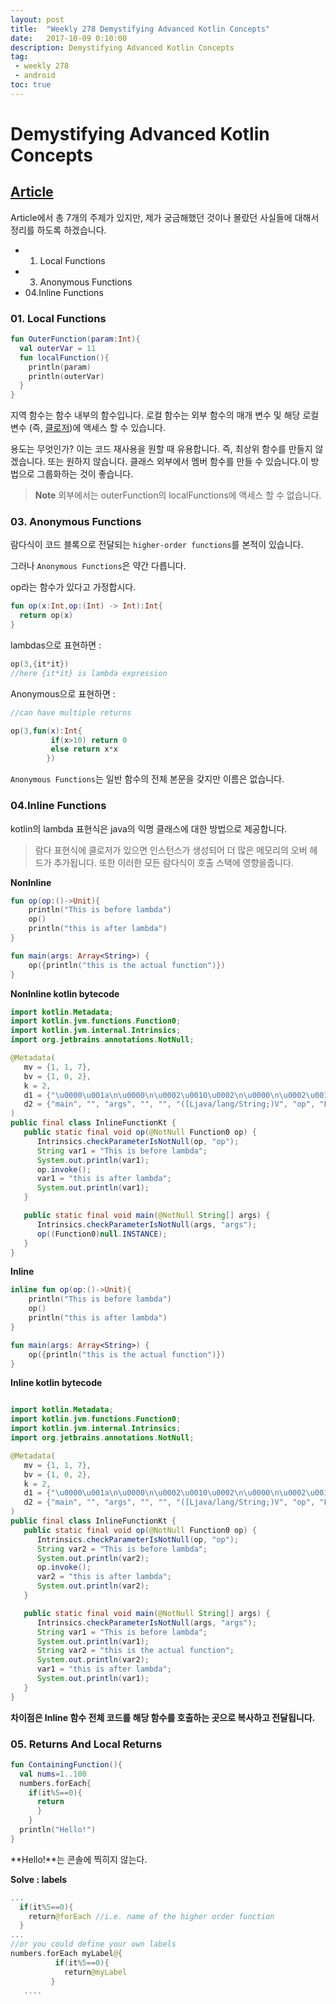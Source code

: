 ```yaml
---
layout: post
title:  "Weekly 278 Demystifying Advanced Kotlin Concepts"
date:   2017-10-09 0:10:00
description: Demystifying Advanced Kotlin Concepts
tag:
 - weekly 278
 - android
toc: true
---
```


# Demystifying Advanced Kotlin Concepts
## [Article][source] 

Article에서 총 7개의 주제가 있지만, 제가 궁금해했던 것이나 몰랐던 사실들에 대해서 정리를 하도록 하겠습니다.   
* 01. Local Functions
* 03. Anonymous Functions
* 04.Inline Functions

### 01. Local Functions

```kotlin
fun OuterFunction(param:Int){
  val outerVar = 11
  fun localFunction(){
    println(param)
    println(outerVar)
  }
}
```
지역 함수는 함수 내부의 함수입니다. 
로컬 함수는 외부 함수의 매개 변수 및 해당 로컬 변수 (즉, [클로저][closure])에 액세스 할 수 있습니다.

용도는 무엇인가?
이는 코드 재사용을 원할 때 유용합니다. 즉, 최상위 함수를 만들지 않겠습니다. 또는 원하지 않습니다.
클래스 외부에서 멤버 함수를 만들 수 있습니다.이 방법으로 그룹화하는 것이 좋습니다.

> **Note** 외부에서는 outerFunction의 localFunctions에 액세스 할 수 없습니다.


### 03. Anonymous Functions

람다식이 코드 블록으로 전달되는 `higher-order functions`를 본적이 있습니다. 

그러나 `Anonymous Functions`은 약간 다릅니다. 

op라는 함수가 있다고 가정합시다.
```kotlin
fun op(x:Int,op:(Int) -> Int):Int{
  return op(x)
}
```

lambdas으로 표현하면 : 

```kotlin
op(3,{it*it})
//here {it*it} is lambda expression
```

Anonymous으로 표현하면 : 
```kotlin
//can have multiple returns

op(3,fun(x):Int{
         if(x>10) return 0
         else return x*x
        })
```

`Anonymous Functions`는 일반 함수의 전체 본문을 갖지만 이름은 없습니다.

### 04.Inline Functions

kotlin의 lambda 표현식은 java의 익명 클래스에 대한 방법으로 제공합니다.
> 람다 표현식에 클로저가 있으면 인스턴스가 생성되어 더 많은 메모리의 오버 헤드가 추가됩니다.
> 또한 이러한 모든 람다식이 호출 스택에 영향을줍니다.


**NonInline**

```kotlin
fun op(op:()->Unit){
    println("This is before lambda")
    op()
    println("this is after lambda")
}

fun main(args: Array<String>) {
    op({println("this is the actual function")})
}
```

**NonInline kotlin bytecode**
```java
import kotlin.Metadata;
import kotlin.jvm.functions.Function0;
import kotlin.jvm.internal.Intrinsics;
import org.jetbrains.annotations.NotNull;

@Metadata(
   mv = {1, 1, 7},
   bv = {1, 0, 2},
   k = 2,
   d1 = {"\u0000\u001a\n\u0000\n\u0002\u0010\u0002\n\u0000\n\u0002\u0010\u0011\n\u0002\u0010\u000e\n\u0002\b\u0002\n\u0002\u0018\u0002\n\u0000\u001a\u0019\u0010\u0000\u001a\u00020\u00012\f\u0010\u0002\u001a\b\u0012\u0004\u0012\u00020\u00040\u0003¢\u0006\u0002\u0010\u0005\u001a\u0014\u0010\u0006\u001a\u00020\u00012\f\u0010\u0006\u001a\b\u0012\u0004\u0012\u00020\u00010\u0007¨\u0006\b"},
   d2 = {"main", "", "args", "", "", "([Ljava/lang/String;)V", "op", "Lkotlin/Function0;", "production sources for module IdeaProjects-random_main"}
)
public final class InlineFunctionKt {
   public static final void op(@NotNull Function0 op) {
      Intrinsics.checkParameterIsNotNull(op, "op");
      String var1 = "This is before lambda";
      System.out.println(var1);
      op.invoke();
      var1 = "this is after lambda";
      System.out.println(var1);
   }

   public static final void main(@NotNull String[] args) {
      Intrinsics.checkParameterIsNotNull(args, "args");
      op((Function0)null.INSTANCE);
   }
}
```

**Inline**
```kotlin
inline fun op(op:()->Unit){
    println("This is before lambda")
    op()
    println("this is after lambda")
}

fun main(args: Array<String>) {
    op({println("this is the actual function")})
}
```

**Inline kotlin bytecode**
```java

import kotlin.Metadata;
import kotlin.jvm.functions.Function0;
import kotlin.jvm.internal.Intrinsics;
import org.jetbrains.annotations.NotNull;

@Metadata(
   mv = {1, 1, 7},
   bv = {1, 0, 2},
   k = 2,
   d1 = {"\u0000\u001a\n\u0000\n\u0002\u0010\u0002\n\u0000\n\u0002\u0010\u0011\n\u0002\u0010\u000e\n\u0002\b\u0002\n\u0002\u0018\u0002\n\u0000\u001a\u0019\u0010\u0000\u001a\u00020\u00012\f\u0010\u0002\u001a\b\u0012\u0004\u0012\u00020\u00040\u0003¢\u0006\u0002\u0010\u0005\u001a\u0017\u0010\u0006\u001a\u00020\u00012\f\u0010\u0006\u001a\b\u0012\u0004\u0012\u00020\u00010\u0007H\u0086\b¨\u0006\b"},
   d2 = {"main", "", "args", "", "", "([Ljava/lang/String;)V", "op", "Lkotlin/Function0;", "production sources for module IdeaProjects-random_main"}
)
public final class InlineFunctionKt {
   public static final void op(@NotNull Function0 op) {
      Intrinsics.checkParameterIsNotNull(op, "op");
      String var2 = "This is before lambda";
      System.out.println(var2);
      op.invoke();
      var2 = "this is after lambda";
      System.out.println(var2);
   }

   public static final void main(@NotNull String[] args) {
      Intrinsics.checkParameterIsNotNull(args, "args");
      String var1 = "This is before lambda";
      System.out.println(var1);
      String var2 = "this is the actual function";
      System.out.println(var2);
      var1 = "this is after lambda";
      System.out.println(var1);
   }
}
```
**차이점은 Inline 함수 전체 코드를 해당 함수를 호출하는 곳으로 복사하고 전달됩니다.**

### 05. Returns And Local Returns

```kotlin
fun ContainingFunction(){
  val nums=1..100
  numbers.forEach{
    if(it%5==0){
      return
      }
    }
  println("Hello!")
}
```

**Hello!**는 콘솔에 찍히지 않는다.

**Solve : labels** 

```kotlin
...
  if(it%5==0){
    return@forEach //i.e. name of the higher order function
  }
...
//or you could define your own labels
numbers.forEach myLabel@{
          if(it%5==0){
            return@myLabel  
         }
   ....
```

  [source]: https://dev.to/praveenkajla/demystifying-advance-kotlin-concepts-a97
  [closure]: https://ko.wikipedia.org/wiki/%ED%81%B4%EB%A1%9C%EC%A0%80_(%EC%BB%B4%ED%93%A8%ED%84%B0_%ED%94%84%EB%A1%9C%EA%B7%B8%EB%9E%98%EB%B0%8D)
  [infix]: /2017-10-01-weekly61-infix-in-kotlin/